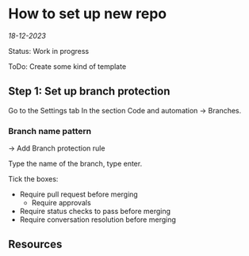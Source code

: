 # How to set up new repo
*18-12-2023*

Status: Work in progress 

ToDo: Create some kind of template

## Step 1: Set up branch protection

Go to the Settings tab
In the section Code and automation -> Branches.

### Branch name pattern

-> Add Branch protection rule

Type the name of the branch, type enter.

Tick the boxes:
- Require pull request before merging
  - Require approvals
-  Require status checks to pass before merging
- Require conversation resolution before merging


## Resources
